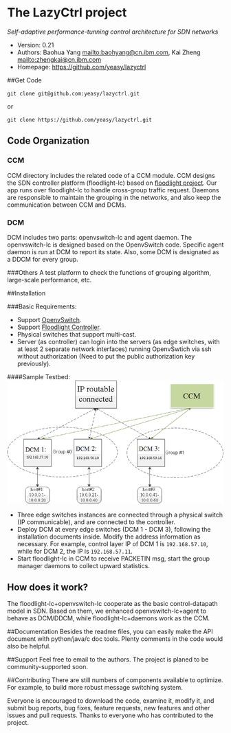 The LazyCtrl project
=================================
*Self-adaptive performance-tunning control architecture for SDN networks*

* Version: 0.21
* Authors: Baohua Yang <mailto:baohyang@cn.ibm.com>, Kai Zheng <mailto:zhengkai@cn.ibm.com>
* Homepage: <https://github.com/yeasy/lazyctrl>

##Get Code
```
git clone git@github.com:yeasy/lazyctrl.git
```  
or  
```
git clone https://github.com/yeasy/lazyctrl.git
```

## Code Organization

### CCM
CCM directory includes the related code of a CCM module. CCM designs the SDN controller platform (floodlight-lc) based on [floodlight project](http://www.projectfloodlight.org/floodlight). Our app runs over floodlight-lc to handle cross-group traffic request. Daemons are responsible to maintain the grouping in the networks, and also keep the communication between CCM and DCMs.

### DCM
DCM includes two parts: openvswitch-lc and agent daemon. The openvswitch-lc is designed based on the OpenvSwitch code. Specific agent daemon is run at DCM to report its state. Also, some DCM is designated as a DDCM for every group. 

###Others
A test platform to check the functions of grouping algorithm, large-scale performance, etc.

##Installation

###Basic Requirements:

* Support  [OpenvSwitch](http://openvswitch.org).
* Support [Floodlight Controller](http://www.projectfloodlight.org/floodlight).
* Physical switches that support multi-cast.
* Server (as controller) can login into the servers (as edge switches, with at least 2 separate network interfaces) running OpenvSwtich via ssh without authorization (Need to put the public authorization key previously).

####Sample Testbed:
![ScreenShot](Others/testbed.png)

* Three edge switches instances are connected through a physical switch (IP communicable), and are connected to the controller.
* Deploy DCM at every edge switches (DCM 1 - DCM 3), following the installation documents inside. Modify the address information as necessary. For example, control layer IP of DCM 1 is ```192.168.57.10```, while for DCM 2, the IP is ```192.168.57.11```.
* Start floodlight-lc  in CCM to receive PACKETIN msg, start the group manager daemons to collect upward statistics.

## How does it work?
The floodlight-lc+openvswitch-lc cooperate as the basic control-datapath model in SDN. Based on them, we enhanced openvswitch-lc+agent to behave as DCM/DDCM, while floodlight-lc+daemons work as the CCM.


##Documentation
Besides the readme files, you can easily make the API document with python/java/c doc tools. Plenty comments in the code would also be helpful.

##Support
Feel free to email to the authors. The project is planed to be community-supported soon.


##Contributing
There are still numbers of components available to optimize. For example, to build more robust message switching system. 

Everyone is encouraged to download the code, examine it, modify it, and submit bug reports, bug fixes, feature requests, new features and other issues and pull requests. Thanks to everyone who has contributed to the project.
